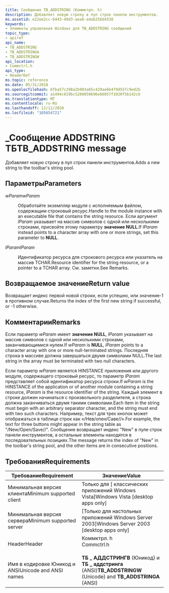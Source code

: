 ```yaml
---
title: Сообщение TB_ADDSTRING (Коммктрл. h)
description: Добавляет новую строку в пул строк панели инструментов.
ms.assetid: e22ee2cc-6443-49d3-aea6-a4ab256d4538
keywords:
- Элементы управления Windows для TB_ADDSTRING сообщений
topic_type:
- apiref
api_name:
- TB_ADDSTRING
- TB_ADDSTRINGA
- TB_ADDSTRINGW
api_location:
- Commctrl.h
api_type:
- HeaderDef
ms.topic: reference
ms.date: 05/31/2018
ms.openlocfilehash: 6fba57c298a2b903a65c429ae6b4f9d55fc9ed2b
ms.sourcegitcommit: a1494c819bc5200050696e66057f1020f5b142cb
ms.translationtype: MT
ms.contentlocale: ru-RU
ms.lasthandoff: 12/12/2020
ms.locfileid: "105654721"
---
```

# <a name="tb_addstring-message"></a><span data-ttu-id="074c3-104">\_Сообщение ADDSTRING ТБ</span><span class="sxs-lookup"><span data-stu-id="074c3-104">TB\_ADDSTRING message</span></span>

<span data-ttu-id="074c3-105">Добавляет новую строку в пул строк панели инструментов.</span><span class="sxs-lookup"><span data-stu-id="074c3-105">Adds a new string to the toolbar's string pool.</span></span>

## <a name="parameters"></a><span data-ttu-id="074c3-106">Параметры</span><span class="sxs-lookup"><span data-stu-id="074c3-106">Parameters</span></span>

<dl> <dt>

<span data-ttu-id="074c3-107">*wParam*</span><span class="sxs-lookup"><span data-stu-id="074c3-107">*wParam*</span></span> 
</dt> <dd>

<span data-ttu-id="074c3-108">Обработайте экземпляр модуля с исполняемым файлом, содержащим строковый ресурс.</span><span class="sxs-lookup"><span data-stu-id="074c3-108">Handle to the module instance with an executable file that contains the string resource.</span></span> <span data-ttu-id="074c3-109">Если аргумент *lParam* указывает на массив символов с одной или несколькими строками, присвойте этому параметру **значение NULL**.</span><span class="sxs-lookup"><span data-stu-id="074c3-109">If *lParam* instead points to a character array with one or more strings, set this parameter to **NULL**.</span></span>

</dd> <dt>

<span data-ttu-id="074c3-110">*lParam*</span><span class="sxs-lookup"><span data-stu-id="074c3-110">*lParam*</span></span> 
</dt> <dd>

<span data-ttu-id="074c3-111">Идентификатор ресурса для строкового ресурса или указатель на массив TCHAR.</span><span class="sxs-lookup"><span data-stu-id="074c3-111">Resource identifier for the string resource, or a pointer to a TCHAR array.</span></span> <span data-ttu-id="074c3-112">См. заметки.</span><span class="sxs-lookup"><span data-stu-id="074c3-112">See Remarks.</span></span>

</dd> </dl>

## <a name="return-value"></a><span data-ttu-id="074c3-113">Возвращаемое значение</span><span class="sxs-lookup"><span data-stu-id="074c3-113">Return value</span></span>

<span data-ttu-id="074c3-114">Возвращает индекс первой новой строки, если успешно, или значение-1 в противном случае.</span><span class="sxs-lookup"><span data-stu-id="074c3-114">Returns the index of the first new string if successful, or -1 otherwise.</span></span>

## <a name="remarks"></a><span data-ttu-id="074c3-115">Комментарии</span><span class="sxs-lookup"><span data-stu-id="074c3-115">Remarks</span></span>

<span data-ttu-id="074c3-116">Если параметр *wParam* имеет **значение NULL**, *lParam* указывает на массив символов с одной или несколькими строками, заканчивающимися нулем.</span><span class="sxs-lookup"><span data-stu-id="074c3-116">If *wParam* is **NULL**, *lParam* points to a character array with one or more null-terminated strings.</span></span> <span data-ttu-id="074c3-117">Последняя строка в массиве должна завершаться двумя символами NULL.</span><span class="sxs-lookup"><span data-stu-id="074c3-117">The last string in the array must be terminated with two null characters.</span></span>

<span data-ttu-id="074c3-118">Если параметр *wParam* является HINSTANCE приложения или другого модуля, содержащего строковый ресурс, то параметр *lParam* представляет собой идентификатор ресурса строки.</span><span class="sxs-lookup"><span data-stu-id="074c3-118">If *wParam* is the HINSTANCE of the application or of another module containing a string resource, *lParam* is the resource identifier of the string.</span></span> <span data-ttu-id="074c3-119">Каждый элемент в строке должен начинаться с произвольного разделителя, а строка должна заканчиваться двумя такими символами.</span><span class="sxs-lookup"><span data-stu-id="074c3-119">Each item in the string must begin with an arbitrary separator character, and the string must end with two such characters.</span></span> <span data-ttu-id="074c3-120">Например, текст для трех кнопок может отображаться в таблице строк как «/Нев/опен/Саве//».</span><span class="sxs-lookup"><span data-stu-id="074c3-120">For example, the text for three buttons might appear in the string table as "/New/Open/Save//".</span></span> <span data-ttu-id="074c3-121">Сообщение возвращает индекс "New" в пуле строк панели инструментов, а остальные элементы находятся в последовательных позициях.</span><span class="sxs-lookup"><span data-stu-id="074c3-121">The message returns the index of "New" in the toolbar's string pool, and the other items are in consecutive positions.</span></span>

## <a name="requirements"></a><span data-ttu-id="074c3-122">Требования</span><span class="sxs-lookup"><span data-stu-id="074c3-122">Requirements</span></span>



| <span data-ttu-id="074c3-123">Требование</span><span class="sxs-lookup"><span data-stu-id="074c3-123">Requirement</span></span> | <span data-ttu-id="074c3-124">Значение</span><span class="sxs-lookup"><span data-stu-id="074c3-124">Value</span></span> |
|-------------------------------------|---------------------------------------------------------------------------------------|
| <span data-ttu-id="074c3-125">Минимальная версия клиента</span><span class="sxs-lookup"><span data-stu-id="074c3-125">Minimum supported client</span></span><br/> | <span data-ttu-id="074c3-126">Только для \[ классических приложений Windows Vista\]</span><span class="sxs-lookup"><span data-stu-id="074c3-126">Windows Vista \[desktop apps only\]</span></span><br/>                                        |
| <span data-ttu-id="074c3-127">Минимальная версия сервера</span><span class="sxs-lookup"><span data-stu-id="074c3-127">Minimum supported server</span></span><br/> | <span data-ttu-id="074c3-128">\[Только для настольных приложений Windows Server 2003\]</span><span class="sxs-lookup"><span data-stu-id="074c3-128">Windows Server 2003 \[desktop apps only\]</span></span><br/>                                  |
| <span data-ttu-id="074c3-129">Header</span><span class="sxs-lookup"><span data-stu-id="074c3-129">Header</span></span><br/>                   | <dl> <span data-ttu-id="074c3-130"><dt>Коммктрл. h</dt></span><span class="sxs-lookup"><span data-stu-id="074c3-130"><dt>Commctrl.h</dt></span></span> </dl> |
| <span data-ttu-id="074c3-131">Имя в кодировке Юникод и ANSI</span><span class="sxs-lookup"><span data-stu-id="074c3-131">Unicode and ANSI names</span></span><br/>   | <span data-ttu-id="074c3-132">**ТБ \_ АДДСТРИНГВ** (Юникод) и **ТБ \_ аддстринга** (ANSI)</span><span class="sxs-lookup"><span data-stu-id="074c3-132">**TB\_ADDSTRINGW** (Unicode) and **TB\_ADDSTRINGA** (ANSI)</span></span><br/>                 |



 

 





